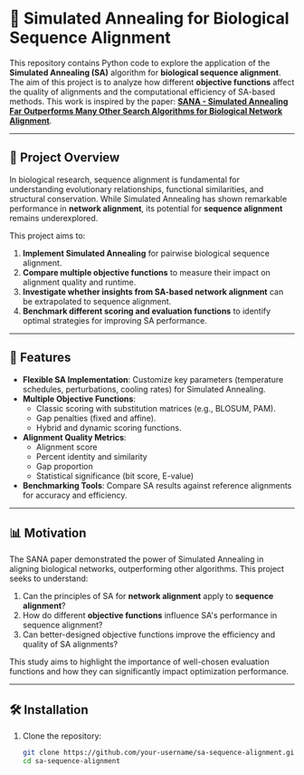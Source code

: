 # 🧬 Simulated Annealing for Biological Sequence Alignment

This repository contains Python code to explore the application of the **Simulated Annealing (SA)** algorithm for **biological sequence alignment**. The aim of this project is to analyze how different **objective functions** affect the quality of alignments and the computational efficiency of SA-based methods. This work is inspired by the paper: [**SANA - Simulated Annealing Far Outperforms Many Other Search Algorithms for Biological Network Alignment**](https://academic.oup.com/bioinformatics/article/33/14/2156/2996219).

---

## 📌 **Project Overview**

In biological research, sequence alignment is fundamental for understanding evolutionary relationships, functional similarities, and structural conservation. While Simulated Annealing has shown remarkable performance in **network alignment**, its potential for **sequence alignment** remains underexplored.

This project aims to:

1. **Implement Simulated Annealing** for pairwise biological sequence alignment.
2. **Compare multiple objective functions** to measure their impact on alignment quality and runtime.
3. **Investigate whether insights from SA-based network alignment** can be extrapolated to sequence alignment.
4. **Benchmark different scoring and evaluation functions** to identify optimal strategies for improving SA performance.

---

## 🚀 **Features**

- **Flexible SA Implementation**: Customize key parameters (temperature schedules, perturbations, cooling rates) for Simulated Annealing.
- **Multiple Objective Functions**:
  - Classic scoring with substitution matrices (e.g., BLOSUM, PAM).
  - Gap penalties (fixed and affine).
  - Hybrid and dynamic scoring functions.
- **Alignment Quality Metrics**:
  - Alignment score
  - Percent identity and similarity
  - Gap proportion
  - Statistical significance (bit score, E-value)
- **Benchmarking Tools**: Compare SA results against reference alignments for accuracy and efficiency.

---

## 📊 **Motivation**

The SANA paper demonstrated the power of Simulated Annealing in aligning biological networks, outperforming other algorithms. This project seeks to understand:

1. Can the principles of SA for **network alignment** apply to **sequence alignment**?
2. How do different **objective functions** influence SA's performance in sequence alignment?
3. Can better-designed objective functions improve the efficiency and quality of SA alignments?

This study aims to highlight the importance of well-chosen evaluation functions and how they can significantly impact optimization performance.

---

## 🛠️ **Installation**

1. Clone the repository:

   ```bash
   git clone https://github.com/your-username/sa-sequence-alignment.git
   cd sa-sequence-alignment
